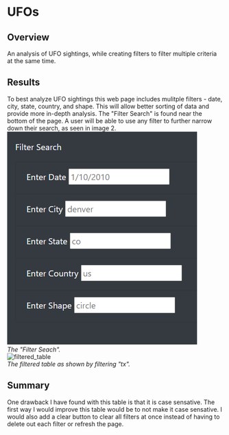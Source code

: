 # UFOs
## Overview
An analysis of UFO sightings, while creating filters to filter multiple criteria at the same time.</br>
## Results
To best analyze UFO sightings this web page includes mulitple filters - date, city, state, country, and shape. This will allow better sorting of data and provide more in-depth analysis. The "Filter Search" is found near the bottom of the page. A user will be able to use any filter to further narrow down their search, as seen in image 2.</br>
![filter_table](https://github.com/lbp12/UFOs/blob/main/static/images/filter_table.png)</br>
*The "Filter Seach".*</br>
![filtered_table]()</br>
*The filtered table as shown by filtering "tx".*</br>
## Summary
One drawback I have found with this table is that it is case sensative. The first way I would improve this table would be to not make it case sensative. I would also add a clear button to clear all filters at once instead of having to delete out each filter or refresh the page.

